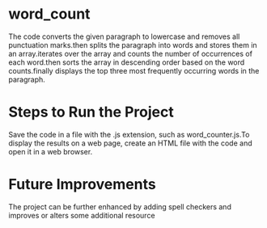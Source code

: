 # word_count
The code converts the given paragraph to lowercase and removes all punctuation marks.then splits the paragraph into words and stores them in an array.iterates over the array and counts the number of occurrences of each word.then sorts the array in descending order based on the word counts.finally displays the top three most frequently occurring words in the paragraph.
# Steps to Run the Project
Save the code in a file with the .js extension, such as word_counter.js.To display the results on a web page, create an HTML file with the code and open it in a web browser.
# Future Improvements
The project can be further enhanced by adding spell checkers and improves or alters some additional resource
